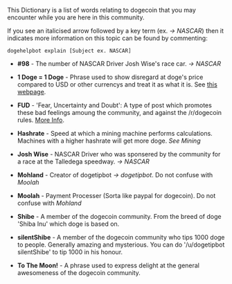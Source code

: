 This Dictionary is a list of words relating to dogecoin that you may encounter while you are here in this community.

If you see an italicised arrow followed by a key term (ex. *-> NASCAR*) then it indicates more information on this topic can be found by commenting:

    dogehelpbot explain [Subject ex. NASCAR]
    

* **#98** - The number of NASCAR Driver Josh Wise's race car. *->  NASCAR*

* **1 Doge = 1 Doge** - Phrase used to show disregard at doge's price compared to USD or other currencys and treat it as what it is. See [this webpage](http://priceofdoge.com/).

* **FUD** - 'Fear, Uncertainty and Doubt': A type of post which promotes these bad feelings amoung the community, and against the /r/dogecoin rules. [More Info](http://www.reddit.com/r/dogecoin/wiki/fud).

* **Hashrate** - Speed at which a mining machine performs calculations. Machines with a higher hashrate will get more doge. *See Mining*

* **Josh Wise** - NASCAR Driver who was sponsered by the community for a race at the Talledega speedway. *->  NASCAR*

* **Mohland** - Creator of dogetipbot *-> dogetipbot*. Do not confuse with *Moolah*

* **Moolah** - Payment Processer (Sorta like paypal for dogecoin). Do not confuse with *Mohland*

* **Shibe** - A member of the dogecoin community. From the breed of doge 'Shiba Inu' which doge is based on.

* **silentShibe** - A member of the dogecoin community who tips 1000 doge to people. Generally amazing and mysterious. You can do '/u/dogetipbot silentShibe' to tip 1000 in his honour.

* **To The Moon!** - A phrase used to express delight at the general awesomeness of the dogecoin community.